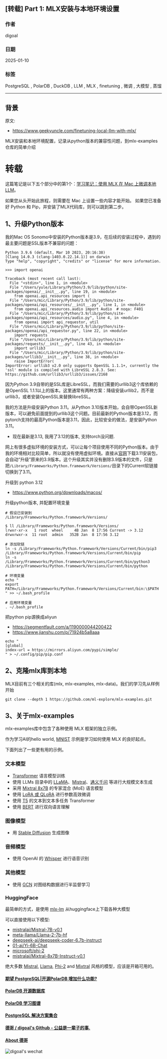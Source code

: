 ## [转载] Part 1: MLX安装与本地环境设置    
                                                                                                
### 作者                                                                    
digoal                                                                    
                                                                           
### 日期                                                                         
2025-01-10                                                          
                                                                        
### 标签                                                                      
PostgreSQL , PolarDB , DuckDB , LLM , MLX , finetuning , 微调 , 大模型 , 蒸馏     
                                                                                               
----                                                                        
                                                                                      
## 背景    
原文:   
- https://www.geekyuncle.com/finetuning-local-llm-with-mlx/  
  
MLX安装和本地环境配置，记录从python版本的兼容性问题，到mlx-examples仓库的简单介绍  
  
# 转载  
  
这篇笔记是以下五个部分中的第1个：[学习笔记：使用 MLX 在 Mac 上微调本地 LLM](../202501/20250110_01.md)。  
  
如果您从头开始此旅程，则需要在 Mac 上设置一些内容才能开始。 如果您已准备好 Python 和 Pip，并安装了MLX代码库，则可以跳到第二步。  
  
## 1、升级Python版本  
我的Mac OS Sonomo中安装的Python版本是3.9，在后续的安装过程中，遇到的最主要问题是SSL版本不兼容的问题：  
```  
Python 3.9.6 (default, Mar 10 2023, 20:16:38)  
[Clang 14.0.3 (clang-1403.0.22.14.1)] on darwin  
Type "help", "copyright", "credits" or "license" for more information.  
  
>>> import openai  
  
Traceback (most recent call last):  
  File "<stdin>", line 1, in <module>  
  File "/Users/yule/Library/Python/3.9/lib/python/site-packages/openai/__init__.py", line 19, in <module>  
    from openai.api_resources import (  
  File "/Users/mic/Library/Python/3.9/lib/python/site-packages/openai/api_resources/__init__.py", line 1, in <module>  
    from openai.api_resources.audio import Audio  # noqa: F401  
  File "/Users/mic/Library/Python/3.9/lib/python/site-packages/openai/api_resources/audio.py", line 4, in <module>  
    from openai import api_requestor, util  
  File "/Users/mic/Library/Python/3.9/lib/python/site-packages/openai/api_requestor.py", line 22, in <module>  
    import requests  
  File "/Users/mic/Library/Python/3.9/lib/python/site-packages/requests/__init__.py", line 43, in <module>  
    import urllib3  
  File "/Users/mic/Library/Python/3.9/lib/python/site-packages/urllib3/__init__.py", line 38, in <module>  
    raise ImportError(  
ImportError: urllib3 v2.0 only supports OpenSSL 1.1.1+, currently the 'ssl' module is compiled with LibreSSL 2.8.3. See: https://github.com/urllib3/urllib3/issues/2168  
```  
  
因为Python 3.9自带的是SSL库是LibreSSL，而我们需要的urllib3这个库依赖的是OpenSSL 1.1.1以上的版本。这里通常有两种方案：降级安装urllib2，而不是urllib3，或者安装OpenSSL来替换libreSSL。  
  
我的方法是升级安装Python 3.11。从Python 3.10版本开始，会自带OpenSSL新版本，可以避免前面提到的urllib3这个问题。目前最新的Python版本是3.12，而pytorch支持的最高Python版本是3.11，因此，比较安全的做法，是安装Python 3.11。  
- 现在最新是3.13, 我用了3.12的版本, 支持torch没问题.    
  
网上有很多虚拟环境的安装方式，可以让每个项目使用不同的Python版本。由于我的环境相对比较简单，所以就没有使用虚拟环境。直接从[官网](https://www.python.org/downloads/macos/)下载3.11安装包，会自动“升级”原来的3.9版本。这个升级其实并没有删除3.9版本的文件，只是把`/Library/Frameworks/Python.framework/Versions/`目录下的Current软链接切换到了3.11。  
  
升级到 python 3.12  
- https://www.python.org/downloads/macos/     
  
升级python版本, 并配置环境变量    
```  
# 假设已安装到  
/Library/Frameworks/Python.framework/Versions/  
  
$ ll /Library/Frameworks/Python.framework/Versions/  
lrwxr-xr-x   1 root  wheel     4B Jan  8 17:56 Current -> 3.12  
drwxrwxr-x  11 root  admin   352B Jan  8 17:56 3.12  
  
# 添加软链  
ln -s /Library/Frameworks/Python.framework/Versions/Current/bin/pip3 /Library/Frameworks/Python.framework/Versions/Current/bin/pip  
ln -s /Library/Frameworks/Python.framework/Versions/Current/bin/python3 /Library/Frameworks/Python.framework/Versions/Current/bin/python  
  
# 环境变量  
echo "  
export PATH=/Library/Frameworks/Python.framework/Versions/Current/bin:\$PATH  
" >> ~/.bash_profile  
  
# 应用环境变量  
. ~/.bash_profile  
```  
    
把python pip源换成aliyun    
- https://segmentfault.com/a/1190000044200422    
- https://www.jianshu.com/p/71924b5a8aaa    
    
```    
echo "    
[global]    
index-url = https://mirrors.aliyun.com/pypi/simple/    
" > ~/.config/pip/pip.conf    
```    
  
## 2、克隆mlx库到本地  
  
MLX目前有三个相关的库(mlx, mlx-examples, mlx-data)。我们的学习先从样例开始  
```  
git clone --depth 1 https://github.com/ml-explore/mlx-examples.git  
```  
  
## 3、关于mlx-examples  
mlx-examples库中包含了各种使用 MLX 框架的独立示例。  
  
作为学习AI的hello world, [MNIST](https://github.com/ml-explore/mlx-examples/tree/main/mnist) 示例是学习如何使用 MLX 的良好起点。  
  
下面列出了一些更有用的示例。  
  
### 文本模型  
- [Transformer](https://github.com/ml-explore/mlx-examples/tree/main/transformer_lm) 语言模型训练  
- 使用 LLMs 目录中的 [LLaMA](https://github.com/ml-explore/mlx-examples/tree/main/llms/llama)、[Mistral](https://github.com/ml-explore/mlx-examples/tree/main/llms/mistral)、[通义千问](https://github.com/ml-explore/mlx-examples/tree/main/llms/qwen) 等进行大规模文本生成  
- 采用 [Mixtral 8x7B](https://github.com/ml-explore/mlx-examples/tree/main/llms/mixtral) 的专家混合 (MoE) 语言模型  
- 使用 [LoRA 或 QLoRA](https://github.com/ml-explore/mlx-examples/tree/main/lora) 进行参数高效微调  
- 使用 [T5](https://github.com/ml-explore/mlx-examples/tree/main/t5) 的文本到文本多任务 Transformer  
- 使用 [BERT](https://github.com/ml-explore/mlx-examples/tree/main/bert) 进行双向语言理解  
  
### 图像模型  
- 用 [Stable Diffusion](https://github.com/ml-explore/mlx-examples/tree/main/stable_diffusion) 生成图像  
  
### 音频模型  
- 使用 OpenAI 的 [Whisper](https://github.com/ml-explore/mlx-examples/tree/main/whisper) 进行语音识别  
  
### 其他模型  
- 使用 [GCN](https://github.com/ml-explore/mlx-examples/tree/main/gcn) 对图结构数据进行半监督学习  
  
### HuggingFace  
最简单的方式，是使用 [mlx-lm](https://github.com/ml-explore/mlx-examples/tree/main/llms/mlx_lm) 从huggingface上下载各种大模型  
  
可以直接使用以下模型:  
- [mistralai/Mistral-7B-v0.1](https://huggingface.co/mistralai/Mistral-7B-v0.1)  
- [meta-llama/Llama-2-7b-hf](https://huggingface.co/meta-llama/Llama-2-7b-hf)  
- [deepseek-ai/deepseek-coder-6.7b-instruct](https://huggingface.co/deepseek-ai/deepseek-coder-6.7b-instruct)  
- [01-ai/Yi-6B-Chat](https://huggingface.co/01-ai/Yi-6B-Chat)  
- [microsoft/phi-2](https://huggingface.co/microsoft/phi-2)  
- [mistralai/Mixtral-8x7B-Instruct-v0.1](https://huggingface.co/mistralai/Mixtral-8x7B-Instruct-v0.1)  
  
绝大多数 [Mistral](https://huggingface.co/models?library=transformers%2Csafetensors&other=mistral&sort=trending), [Llama](https://huggingface.co/models?library=transformers%2Csafetensors&other=llama&sort=trending), [Phi-2](https://huggingface.co/models?library=transformers%2Csafetensors&other=phi&sort=trending) and [Mixtral](https://huggingface.co/models?library=transformers%2Csafetensors&other=mixtral&sort=trending) 风格的模型，应该是开箱可用的。  
  
    
  
#### [期望 PostgreSQL|开源PolarDB 增加什么功能?](https://github.com/digoal/blog/issues/76 "269ac3d1c492e938c0191101c7238216")
  
  
#### [PolarDB 开源数据库](https://openpolardb.com/home "57258f76c37864c6e6d23383d05714ea")
  
  
#### [PolarDB 学习图谱](https://www.aliyun.com/database/openpolardb/activity "8642f60e04ed0c814bf9cb9677976bd4")
  
  
#### [PostgreSQL 解决方案集合](../201706/20170601_02.md "40cff096e9ed7122c512b35d8561d9c8")
  
  
#### [德哥 / digoal's Github - 公益是一辈子的事.](https://github.com/digoal/blog/blob/master/README.md "22709685feb7cab07d30f30387f0a9ae")
  
  
#### [About 德哥](https://github.com/digoal/blog/blob/master/me/readme.md "a37735981e7704886ffd590565582dd0")
  
  
![digoal's wechat](../pic/digoal_weixin.jpg "f7ad92eeba24523fd47a6e1a0e691b59")
  
